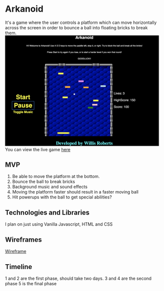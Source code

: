 # Arkanoid
It's a game where the user controls a platform which can move horizontally across the screen in order to bounce a ball into floating bricks to break them.
![Arkanoid Img](https://github.com/Raynor49/Arkanoid/blob/master/assets/ArkanoidImg.png)
You can view the live game [here](https://raynor49.github.io/Arkanoid/dist/index.html)
## MVP

1. Be able to move the platform at the bottom.
2. Bounce the ball to break bricks
3. Background music and sound effects
4. Moving the platform faster should result in a faster moving ball
5. Hit powerups with the ball to get special abilities?

## Technologies and Libraries

I plan on just using Vanilla Javascript, HTML and CSS

## Wireframes
[Wireframe](Wireframe.png)

## Timeline
1 and 2 are the first phase, should take two days.
3 and 4 are the second phase
5 is the final phase
